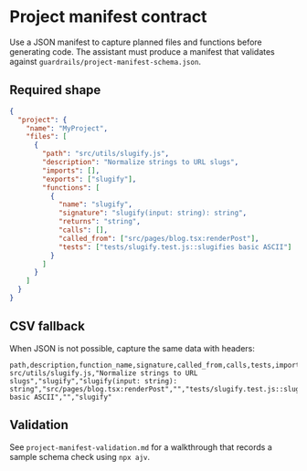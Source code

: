 # Project manifest contract

Use a JSON manifest to capture planned files and functions before generating code. The assistant must produce a manifest that validates against `guardrails/project-manifest-schema.json`.

## Required shape
```json
{
  "project": {
    "name": "MyProject",
    "files": [
      {
        "path": "src/utils/slugify.js",
        "description": "Normalize strings to URL slugs",
        "imports": [],
        "exports": ["slugify"],
        "functions": [
          {
            "name": "slugify",
            "signature": "slugify(input: string): string",
            "returns": "string",
            "calls": [],
            "called_from": ["src/pages/blog.tsx:renderPost"],
            "tests": ["tests/slugify.test.js::slugifies basic ASCII"]
          }
        ]
      }
    ]
  }
}
```

## CSV fallback
When JSON is not possible, capture the same data with headers:
```
path,description,function_name,signature,called_from,calls,tests,imports,exports
src/utils/slugify.js,"Normalize strings to URL slugs","slugify","slugify(input: string): string","src/pages/blog.tsx:renderPost","","tests/slugify.test.js::slugifies basic ASCII","","slugify"
```

## Validation
See `project-manifest-validation.md` for a walkthrough that records a sample schema check using `npx ajv`.
